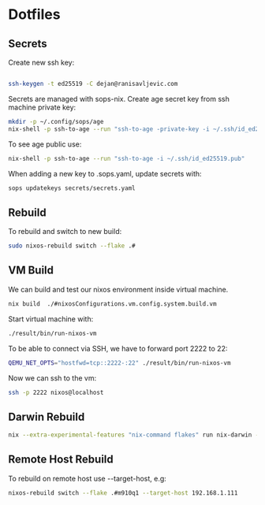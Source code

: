 # Dotfiles

## Secrets

Create new ssh key:

```bash

ssh-keygen -t ed25519 -C dejan@ranisavljevic.com
```

Secrets are managed with sops-nix.
Create age secret key from ssh machine private key:

```bash
mkdir -p ~/.config/sops/age
nix-shell -p ssh-to-age --run "ssh-to-age -private-key -i ~/.ssh/id_ed25519 > ~/.config/sops/age/keys.txt"
```

To see age public use:

```bash
nix-shell -p ssh-to-age --run "ssh-to-age -i ~/.ssh/id_ed25519.pub"
```

When adding a new key to .sops.yaml, update secrets with:

```bash
sops updatekeys secrets/secrets.yaml
```

## Rebuild

To rebuild and switch to new build:

```bash
sudo nixos-rebuild switch --flake .#
```

## VM Build

We can build and test our nixos environment inside virtual machine.

```bash
nix build  ./#nixosConfigurations.vm.config.system.build.vm
```

Start virtual machine with:

```bash
./result/bin/run-nixos-vm
```

To be able to connect via SSH, we have to forward port 2222 to 22:

```bash
QEMU_NET_OPTS="hostfwd=tcp::2222-:22" ./result/bin/run-nixos-vm
```

Now we can ssh to the vm:

```bash
ssh -p 2222 nixos@localhost
```

## Darwin Rebuild

```bash
nix --extra-experimental-features "nix-command flakes" run nix-darwin -- switch --flake .#
```

## Remote Host Rebuild

To rebuild on remote host use --target-host, e.g:

```bash
nixos-rebuild switch --flake .#m910q1 --target-host 192.168.1.111
```

